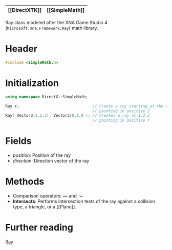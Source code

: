 |[[DirectXTK]]|[[SimpleMath]]|
|---|---|

Ray class modeled after the XNA Game Studio 4 (``Microsoft.Xna.Framework.Ray``) math library.


# Header
```cpp
#include <SimpleMath.h>
```

# Initialization

```cpp
using namespace DirectX::SimpleMath;

Ray r;                                // Create a ray starting at the origin
                                      // pointing in positive Z
Ray( Vector3(1,2,3), Vector3(0,1,0 ); // Creates a ray at 1,2,3
                                      // pointing in positive Y
```

# Fields

* *position*: Position of the ray
* *direction*: Direction vector of the ray

# Methods
* Comparison operators: ``==`` and ``!=``
* **Intersects**: Performs intersection tests of the ray against a collision type, a triangle, or a [[Plane]].

# Further reading

[Ray](https://en.wikipedia.org/wiki/Line_%28geometry%29#Ray)  
